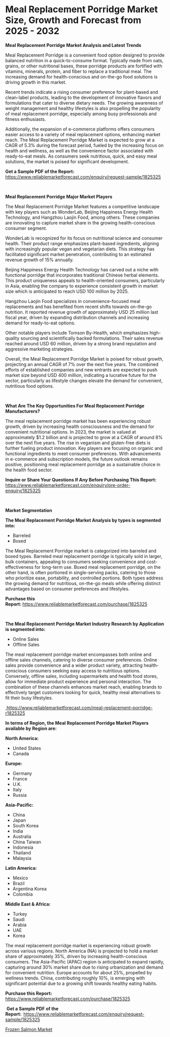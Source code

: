 <p><h1>Meal Replacement Porridge Market Size, Growth and Forecast from 2025 - 2032</h1></p><p><strong>Meal Replacement Porridge Market Analysis and Latest Trends</strong></p>
<p><p>Meal Replacement Porridge is a convenient food option designed to provide balanced nutrition in a quick-to-consume format. Typically made from oats, grains, or other nutritional bases, these porridge products are fortified with vitamins, minerals, protein, and fiber to replace a traditional meal. The increasing demand for health-conscious and on-the-go food solutions is driving growth in this market.</p><p>Recent trends indicate a rising consumer preference for plant-based and clean-label products, leading to the development of innovative flavors and formulations that cater to diverse dietary needs. The growing awareness of weight management and healthy lifestyles is also propelling the popularity of meal replacement porridge, especially among busy professionals and fitness enthusiasts.</p><p>Additionally, the expansion of e-commerce platforms offers consumers easier access to a variety of meal replacement options, enhancing market reach. The Meal Replacement Porridge Market is expected to grow at a CAGR of 5.3% during the forecast period, fueled by the increasing focus on health and wellness, as well as the convenience factor associated with ready-to-eat meals. As consumers seek nutritious, quick, and easy meal solutions, the market is poised for significant development.</p></p>
<p><strong>Get a Sample PDF of the Report:&nbsp;</strong> <a href="https://www.reliablemarketforecast.com/enquiry/request-sample/1825325?utm_campaign=1140&utm_medium=2&utm_source=Github&utm_content=ia&utm_term=14022025&utm_id=meal-replacement-porridge">https://www.reliablemarketforecast.com/enquiry/request-sample/1825325</a></p>
<p>&nbsp;</p>
<p><strong>Meal Replacement Porridge Major Market Players</strong></p>
<p><p>The Meal Replacement Porridge Market features a competitive landscape with key players such as WonderLab, Beijing Happiness Energy Health Technology, and Hangzhou Laojin Food, among others. These companies are innovating to capture market share in the growing health-conscious consumer segment.</p><p>WonderLab is recognized for its focus on nutritional science and consumer health. Their product range emphasizes plant-based ingredients, aligning with increasingly popular vegan and vegetarian diets. This strategy has facilitated significant market penetration, contributing to an estimated revenue growth of 15% annually.</p><p>Beijing Happiness Energy Health Technology has carved out a niche with functional porridge that incorporates traditional Chinese herbal elements. This product uniqueness appeals to health-oriented consumers, particularly in Asia, enabling the company to experience consistent growth in market size which is anticipated to reach USD 100 million by 2025.</p><p>Hangzhou Laojin Food specializes in convenience-focused meal replacements and has benefited from recent shifts towards on-the-go nutrition. It reported revenue growth of approximately USD 25 million last fiscal year, driven by expanding distribution channels and increasing demand for ready-to-eat options.</p><p>Other notable players include Tomson By-Health, which emphasizes high-quality sourcing and scientifically backed formulations. Their sales revenue reached around USD 60 million, driven by a strong brand reputation and aggressive marketing strategies.</p><p>Overall, the Meal Replacement Porridge Market is poised for robust growth, projecting an annual CAGR of 7% over the next five years. The combined efforts of established companies and new entrants are expected to push market size beyond USD 400 million, indicating a lucrative future for the sector, particularly as lifestyle changes elevate the demand for convenient, nutritious food options.</p></p>
<p>&nbsp;</p>
<p><strong>What Are The Key Opportunities For Meal Replacement Porridge Manufacturers?</strong></p>
<p><p>The meal replacement porridge market has been experiencing robust growth, driven by increasing health consciousness and the demand for convenient nutritional options. In 2023, the market is valued at approximately $1.2 billion and is projected to grow at a CAGR of around 8% over the next five years. The rise in veganism and gluten-free diets is further fueling product innovation. Key players are focusing on organic and functional ingredients to meet consumer preferences. With advancements in e-commerce and subscription models, the future outlook remains positive, positioning meal replacement porridge as a sustainable choice in the health food sector.</p></p>
<p><strong>Inquire or Share Your Questions If Any Before Purchasing This Report:</strong> <a href="https://www.reliablemarketforecast.com/enquiry/pre-order-enquiry/1825325?utm_campaign=1140&utm_medium=2&utm_source=Github&utm_content=ia&utm_term=14022025&utm_id=meal-replacement-porridge">https://www.reliablemarketforecast.com/enquiry/pre-order-enquiry/1825325</a></p>
<p>&nbsp;</p>
<p><strong>Market Segmentation</strong></p>
<p><strong>The Meal Replacement Porridge Market Analysis by types is segmented into:</strong></p>
<p><ul><li>Barreled</li><li>Boxed</li></ul></p>
<p><p>The Meal Replacement Porridge market is categorized into barreled and boxed types. Barreled meal replacement porridge is typically sold in larger, bulk containers, appealing to consumers seeking convenience and cost-effectiveness for long-term use. Boxed meal replacement porridge, on the other hand, is often portioned in single-serving packs, catering to those who prioritize ease, portability, and controlled portions. Both types address the growing demand for nutritious, on-the-go meals while offering distinct advantages based on consumer preferences and lifestyles.</p></p>
<p><strong>Purchase this Report:&nbsp;</strong><a href="https://www.reliablemarketforecast.com/purchase/1825325?utm_campaign=1140&utm_medium=2&utm_source=Github&utm_content=ia&utm_term=14022025&utm_id=meal-replacement-porridge">https://www.reliablemarketforecast.com/purchase/1825325</a></p>
<p>&nbsp;</p>
<p><strong>The Meal Replacement Porridge Market Industry Research by Application is segmented into:</strong></p>
<p><ul><li>Online Sales</li><li>Offline Sales</li></ul></p>
<p><p>The meal replacement porridge market encompasses both online and offline sales channels, catering to diverse consumer preferences. Online sales provide convenience and a wider product variety, attracting health-conscious consumers seeking easy access to nutritious options. Conversely, offline sales, including supermarkets and health food stores, allow for immediate product experience and personal interaction. The combination of these channels enhances market reach, enabling brands to effectively target customers looking for quick, healthy meal alternatives to fit their busy lifestyles.</p></p>
<p><a href="https://www.reliablemarketforecast.com/meal-replacement-porridge-r1825325?utm_campaign=1140&utm_medium=2&utm_source=Github&utm_content=ia&utm_term=14022025&utm_id=meal-replacement-porridge">&nbsp;https://www.reliablemarketforecast.com/meal-replacement-porridge-r1825325</a></p>
<p><strong>In terms of Region, the Meal Replacement Porridge Market Players available by Region are:</strong></p>
<p>
    <p> <strong> North America: </strong>
        <ul>
            <li>United States</li>
            <li>Canada</li>
        </ul>
        </p> 
    <p> <strong> Europe: </strong>
        <ul>
            <li>Germany</li>
            <li>France</li>
            <li>U.K.</li>
            <li>Italy</li>
            <li>Russia</li>
        </ul>
        </p> 
    <p> <strong> Asia-Pacific: </strong>
        <ul>
            <li>China</li>
            <li>Japan</li>
            <li>South Korea</li>
            <li>India</li>
            <li>Australia</li>
            <li>China Taiwan</li>
            <li>Indonesia</li>
            <li>Thailand</li>
            <li>Malaysia</li>
        </ul>
        </p> 
    <p> <strong> Latin America: </strong>
        <ul>
            <li>Mexico</li>
            <li>Brazil</li>
            <li>Argentina Korea</li>
            <li>Colombia</li>
        </ul>
        </p> 
    <p> <strong> Middle East & Africa: </strong>
        <ul>
            <li>Turkey</li>
            <li>Saudi</li>
            <li>Arabia</li>
            <li>UAE</li>
            <li>Korea</li>
        </ul>
    </p>
    </p>
<p><p>The meal replacement porridge market is experiencing robust growth across various regions. North America (NA) is projected to hold a market share of approximately 35%, driven by increasing health-conscious consumers. The Asia-Pacific (APAC) region is anticipated to expand rapidly, capturing around 30% market share due to rising urbanization and demand for convenient nutrition. Europe accounts for about 25%, propelled by wellness trends. China, contributing roughly 10%, is emerging with significant potential due to a growing shift towards healthy eating habits.</p></p>
<p><strong>Purchase this Report: </strong><a href="https://www.reliablemarketforecast.com/purchase/1825325?utm_campaign=1140&utm_medium=2&utm_source=Github&utm_content=ia&utm_term=14022025&utm_id=meal-replacement-porridge">https://www.reliablemarketforecast.com/purchase/1825325</a></p>
<p>&nbsp;<strong>Get a Sample PDF of the Report:&nbsp;&nbsp;</strong><a href="https://www.reliablemarketforecast.com/enquiry/request-sample/1825325?utm_campaign=1140&utm_medium=2&utm_source=Github&utm_content=ia&utm_term=14022025&utm_id=meal-replacement-porridge">https://www.reliablemarketforecast.com/enquiry/request-sample/1825325</a></p>
<p><strong></strong></p>
<p><p><a href="https://github.com/AKSHATREPORTPRIME/Market-Research-Report-List-7/blob/main/frozen-salmon-market.md?utm_campaign=1140&utm_medium=2&utm_source=Github&utm_content=ia&utm_term=14022025&utm_id=meal-replacement-porridge">Frozen Salmon Market</a></p></p>